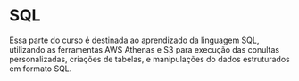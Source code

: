 <h1>SQL</h1>
<p>Essa parte do curso é destinada ao aprendizado da linguagem SQL, 
  utilizando as ferramentas AWS Athenas e S3 para execução das conultas personalizadas, criações de tabelas, e manipulações do dados estruturados em formato SQL.</p>
